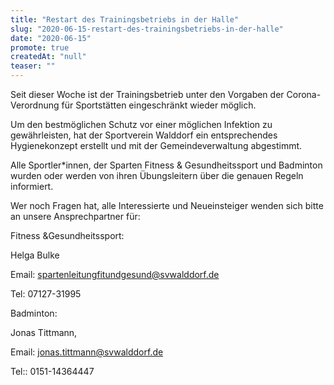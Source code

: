 ```yaml
---
title: "Restart des Trainingsbetriebs in der Halle"
slug: "2020-06-15-restart-des-trainingsbetriebs-in-der-halle"
date: "2020-06-15"
promote: true
createdAt: "null"
teaser: ""
---
```

Seit dieser Woche ist der Trainingsbetrieb unter den Vorgaben der Corona-Verordnung für Sportstätten eingeschränkt wieder möglich.

Um den bestmöglichen Schutz vor einer möglichen Infektion zu gewährleisten, hat der Sportverein Walddorf ein entsprechendes Hygienekonzept erstellt und mit der Gemeindeverwaltung abgestimmt.

Alle Sportler*innen, der Sparten Fitness &amp; Gesundheitssport und Badminton wurden oder werden von ihren Übungsleitern über die genauen Regeln informiert.


Wer noch Fragen hat, alle Interessierte und Neueinsteiger wenden sich bitte an unsere Ansprechpartner für:


Fitness &amp;Gesundheitssport:

Helga Bulke

Email: spartenleitungfitundgesund@svwalddorf.de

Tel: 07127-31995


Badminton:

Jonas Tittmann,

Email: jonas.tittmann@svwalddorf.de

Tel:: 0151-14364447
